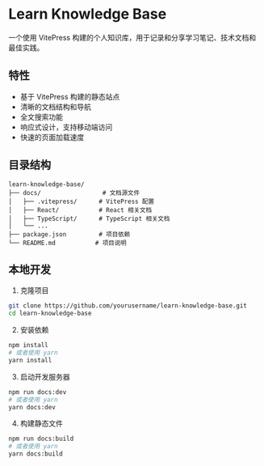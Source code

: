 # Learn Knowledge Base

一个使用 VitePress 构建的个人知识库，用于记录和分享学习笔记、技术文档和最佳实践。

## 特性

- 基于 VitePress 构建的静态站点
- 清晰的文档结构和导航
- 全文搜索功能
- 响应式设计，支持移动端访问
- 快速的页面加载速度

## 目录结构

```
learn-knowledge-base/
├── docs/                 # 文档源文件
│   ├── .vitepress/      # VitePress 配置
│   ├── React/           # React 相关文档
│   ├── TypeScript/      # TypeScript 相关文档
│   └── ...
├── package.json         # 项目依赖
└── README.md           # 项目说明
```

## 本地开发

1. 克隆项目
```bash
git clone https://github.com/yourusername/learn-knowledge-base.git
cd learn-knowledge-base
```

2. 安装依赖
```bash
npm install
# 或者使用 yarn
yarn install
```

3. 启动开发服务器
```bash
npm run docs:dev
# 或者使用 yarn
yarn docs:dev
```

4. 构建静态文件
```bash
npm run docs:build
# 或者使用 yarn
yarn docs:build
```
